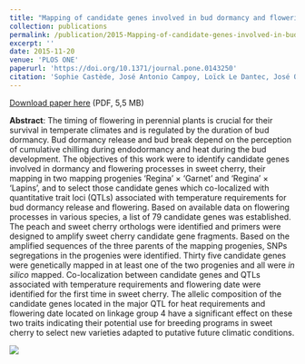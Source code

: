 ```yaml
---
title: "Mapping of candidate genes involved in bud dormancy and flowering time in sweet cherry (<i>Prunus avium</i>)"
collection: publications
permalink: /publication/2015-Mapping-of-candidate-genes-involved-in-bud-dormancy-and-flowering-time-in-sweet-cherry
excerpt: ''
date: 2015-11-20
venue: 'PLOS ONE'
paperurl: 'https://doi.org/10.1371/journal.pone.0143250'
citation: 'Sophie Castède, José Antonio Campoy, Loïck Le Dantec, José Quero-García, Teresa Barreneche, Bénédicte Wenden, Elisabeth Dirlewanger (2015), "Mapping of candidate genes involved in bud dormancy and flowering time in sweet cherry (<i>Prunus avium</i>)", <i>PLOS ONE</i>, Volume 10, Issue 11, Page e0143250'
---
```

[Download paper here](http://journals.plos.org/plosone/article/file?id=10.1371/journal.pone.0143250&type=printable) (PDF, 5,5 MB)

**Abstract**: The timing of flowering in perennial plants is crucial for their survival in temperate climates and is regulated by the duration of bud dormancy. Bud dormancy release and bud break depend on the perception of cumulative chilling during endodormancy and heat during the bud development. The objectives of this work were to identify candidate genes involved in dormancy and flowering processes in sweet cherry, their mapping in two mapping progenies ‘Regina’ × ‘Garnet’ and ‘Regina’ × ‘Lapins’, and to select those candidate genes which co-localized with quantitative trait loci (QTLs) associated with temperature requirements for bud dormancy release and flowering. Based on available data on flowering processes in various species, a list of 79 candidate genes was established. The peach and sweet cherry orthologs were identified and primers were designed to amplify sweet cherry candidate gene fragments. Based on the amplified sequences of the three parents of the mapping progenies, SNPs segregations in the progenies were identified. Thirty five candidate genes were genetically mapped in at least one of the two progenies and all were <i>in silico</i> mapped. Co-localization between candidate genes and QTLs associated with temperature requirements and flowering date were identified for the first time in sweet cherry. The allelic composition of the candidate genes located in the major QTL for heat requirements and flowering date located on linkage group 4 have a significant effect on these two traits indicating their potential use for breeding programs in sweet cherry to select new varieties adapted to putative future climatic conditions.

<a href="https://figshare.com/articles/Mapping_of_Candidate_Genes_Involved_in_Bud_Dormancy_and_Flowering_Time_in_Sweet_Cherry_Prunus_avium_/1609289"><i class="ai ai-figshare-square ai-3x"></i></a>

<img src='http://journals.plos.org/plosone/article/figure/image?size=large&download=&id=10.1371/journal.pone.0143250.g002' />
